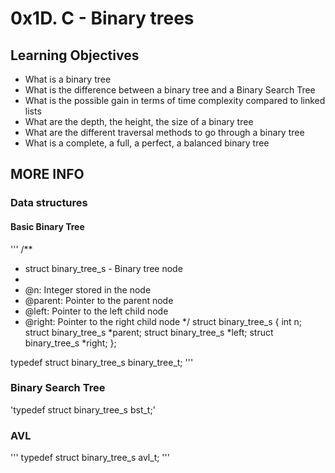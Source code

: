 
# 0x1D. C - Binary trees

## Learning Objectives


  * What is a binary tree
  * What is the difference between a binary tree and a Binary Search Tree
  * What is the possible gain in terms of time complexity compared to linked lists
  * What are the depth, the height, the size of a binary tree
  * What are the different traversal methods to go through a binary tree
  * What is a complete, a full, a perfect, a balanced binary tree </br>

## MORE INFO

### Data structures

#### Basic Binary Tree

'''
/**
 * struct binary_tree_s - Binary tree node
 *
 * @n: Integer stored in the node
 * @parent: Pointer to the parent node
 * @left: Pointer to the left child node
 * @right: Pointer to the right child node
 */
struct binary_tree_s
{
    int n;
    struct binary_tree_s *parent;
    struct binary_tree_s *left;
    struct binary_tree_s *right;
};

typedef struct binary_tree_s binary_tree_t;
'''

### Binary Search Tree

'typedef struct binary_tree_s bst_t;'

### AVL
'''
typedef struct binary_tree_s avl_t;
'''
